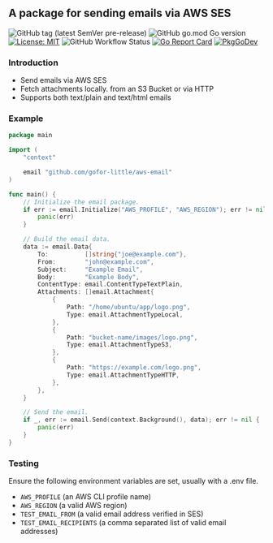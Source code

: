 ## A package for sending emails via AWS SES

![GitHub tag (latest SemVer pre-release)](https://img.shields.io/github/v/tag/gofor-little/aws-email?include_prereleases)
![GitHub go.mod Go version](https://img.shields.io/github/go-mod/go-version/gofor-little/aws-email)
[![License: MIT](https://img.shields.io/badge/License-MIT-yellow.svg)](https://raw.githubusercontent.com/gofor-little/aws-email/main/LICENSE)
![GitHub Workflow Status](https://img.shields.io/github/workflow/status/gofor-little/aws-email/CI)
[![Go Report Card](https://goreportcard.com/badge/github.com/gofor-little/aws-email)](https://goreportcard.com/report/github.com/gofor-little/aws-email)
[![PkgGoDev](https://pkg.go.dev/badge/github.com/gofor-little/aws-email)](https://pkg.go.dev/github.com/gofor-little/aws-email)

### Introduction
* Send emails via AWS SES
* Fetch attachments locally. from an S3 Bucket or via HTTP
* Supports both text/plain and text/html emails

### Example
```go
package main

import (
	"context"

	email "github.com/gofor-little/aws-email"
)

func main() {
	// Initialize the email package.
	if err := email.Initialize("AWS_PROFILE", "AWS_REGION"); err != nil {
		panic(err)
	}

	// Build the email data.
	data := email.Data{
		To:          []string{"joe@example.com"},
		From:        "john@example.com",
		Subject:     "Example Email",
		Body:        "Example Body",
		ContentType: email.ContentTypeTextPlain,
		Attachments: []email.Attachment{
			{
				Path: "/home/ubuntu/app/logo.png",
				Type: email.AttachmentTypeLocal,
			},
			{
				Path: "bucket-name/images/logo.png",
				Type: email.AttachmentTypeS3,
			},
			{
				Path: "https://example.com/logo.png",
				Type: email.AttachmentTypeHTTP,
			},
		},
	}

	// Send the email.
	if _, err := email.Send(context.Background(), data); err != nil {
		panic(err)
	}
}
```

### Testing
Ensure the following environment variables are set, usually with a .env file.
* ```AWS_PROFILE``` (an AWS CLI profile name)
* ```AWS_REGION``` (a valid AWS region)
* ```TEST_EMAIL_FROM``` (a valid email address verified in SES)
* ```TEST_EMAIL_RECIPIENTS``` (a comma separated list of valid email addresses)